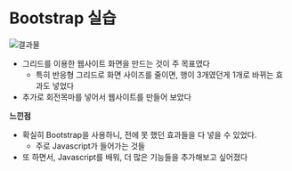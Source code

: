 # Bootstrap 실습

![결과물](README.assets/결과물-16625402779002.gif)

- 그리드를 이용한 웹사이트 화면을 만드는 것이 주 목표였다
  - 특히 반응형 그리드로 화면 사이즈를 줄이면, 행이 3개였던게 1개로 바뀌는 효과도 넣었다
- 추가로 회전목마를 넣어서 웹사이트를 만들어 보았다



**느낀점**

- 확실히 Bootstrap을 사용하니, 전에 못 했던 효과들을 다 넣을 수 있었다.
  - 주로 Javascript가 들어가는 것들
- 또 하면서, Javascript를 배워, 더 많은 기능들을 추가해보고 싶어졌다
